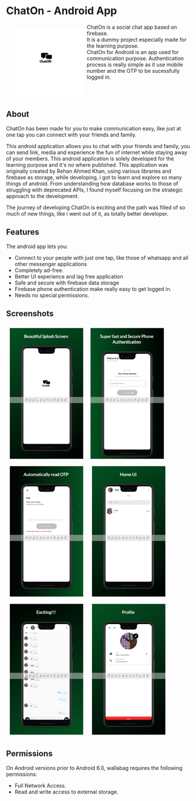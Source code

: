 # ChatOn - Android App 

<img src="logo.png" align="left"
width="200" hspace="10" vspace="10">

ChatOn is a social chat app based on firebase.  
It is a dummy project especially made for the learning purpose.  
ChatOn for Android is an app used for communication purpose. 
Authentication process is really simple as it use mobile number and the OTP to be sucessfully logged in.
<br>
<br>
<br>
<br>

## About

ChatOn has been made for you to make communication easy, like just at one tap you can connect with your friends and family.

This android application allows you to chat with your friends and family, you can send link, media and experience the fun of internet while staying away of your members.
This android application is solely developed for the learning purpose and it's no where published. 
This application was originally created by Rehan Ahmed Khan, using various libraries and firebase as storage, while developing, i got to learn and explore so many  things of android.
From understanding how database works to those of struggling with deprecated APIs, I found myself focusing on the strategic approach to the development.

The journey of developing ChatOn is exciting and the path was filled of so much of new things, like i went out of it, as totally better developer.

## Features

The android app lets you:
- Connect to your people with just one tap, like those of whatsapp and all other messenger applications
- Completely ad-free.
- Better UI experience and lag free application
- Safe and secure with firebase data storage
- Firebase phone authentication make really easy to get logged in.
- Needs no special permissions.

## Screenshots

[<img src="Phone Screenshot 1.jpg" align="left"
width="200"
    hspace="10" vspace="10">](/Phone%20Screenshot%201.png)
[<img src="Phone Screenshot 2.jpg" align="center"
width="200"
    hspace="10" vspace="10">](/Phone%20Screenshot%202.png)
[<img src="Phone Screenshot 3.jpg" align="center"
width="200"
    hspace="10" vspace="10">](/Phone%20Screenshot%203.png)
[<img src="Phone Screenshot 4.jpg" align="center"
width="200"
    hspace="10" vspace="10">](/Phone%20Screenshot%204.png)
[<img src="Phone Screenshot 5.jpg" align="center"
width="200"
    hspace="10" vspace="10">](/Phone%20Screenshot%205.png)
[<img src="Phone Screenshot 6.jpg" align="center"
width="200"
    hspace="10" vspace="10">](/Phone%20Screenshot%206.png)    

## Permissions

On Android versions prior to Android 6.0, wallabag requires the following permissions:
- Full Network Access.
- Read and write access to external storage.

